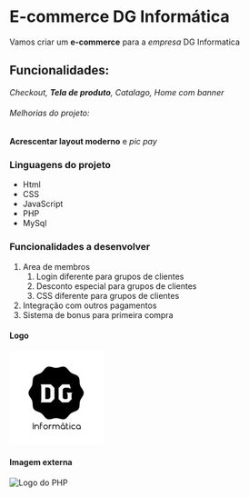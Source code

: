 # E-commerce DG Informática

Vamos criar um **e-commerce** para a *empresa* DG Informatica

## Funcionalidades:

_Checkout, **Tela de produto**, Catalago, Home com banner_

###### Melhorias do projeto:

__Acrescentar layout moderno__ e _pic pay_

### Linguagens do projeto

* Html
* CSS
* JavaScript
* PHP
* MySql

### Funcionalidades a desenvolver

1. Area de membros
    1. Login diferente para grupos de clientes
    2. Desconto especial para grupos de clientes
    3. CSS diferente para grupos de clientes
2. Integração com outros pagamentos
3. Sistema de bonus para primeira compra

#### Logo

![DG Informatica](img/logo_dgi.jpg)

#### Imagem externa

![Logo do PHP](https://www.google.com/search?q=php&rlz=1C1GCEA_enBR835BR835&sxsrf=ALeKk03uJTMoMNIOM__G8Sl3235s5vCqlA:1622660079603&tbm=isch&source=iu&ictx=1&fir=XTO7ngnkIubMrM%252CNtM0wDWraxtdoM%252C%252Fm%252F060kv&vet=1&usg=AI4_-kTBa3Na8WXrq72VLILOqSDoQLPBpw&sa=X&ved=2ahUKEwjO54rtz_nwAhX6H7kGHQEYDMYQ_B16BAgtEAE#imgrc=XTO7ngnkIubMrM)